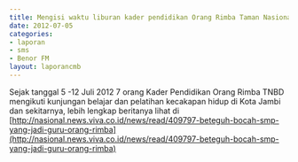 ```yaml
---	
title: Mengisi waktu liburan kader pendidikan Orang Rimba Taman Nasional Bukit Duabelas (TNBD), 5 - 12 Juli 2012 di Kota Jambi dan sekitarnya
date: 2012-07-05
categories:	
- laporan
- sms
- Benor FM
layout: laporancmb	
---
```


Sejak tanggal 5 -12 Juli 2012 7 orang Kader Pendidikan Orang Rimba TNBD mengikuti kunjungan belajar dan pelatihan kecakapan hidup di Kota Jambi dan sekitarnya, lebih lengkap beritanya lihat di [http://nasional.news.viva.co.id/news/read/409797-beteguh-bocah-smp-yang-jadi-guru-orang-rimba](http://nasional.news.viva.co.id/news/read/409797-beteguh-bocah-smp-yang-jadi-guru-orang-rimba)

